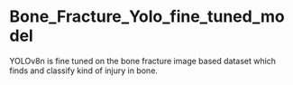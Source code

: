 # Bone_Fracture_Yolo_fine_tuned_model
YOLOv8n is fine tuned on the bone fracture image based dataset which finds and classify kind of injury in bone. 
